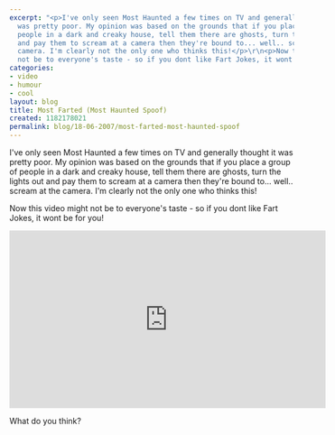 ```yaml
---
excerpt: "<p>I've only seen Most Haunted a few times on TV and generally thought it
  was pretty poor. My opinion was based on the grounds that if you place a group of
  people in a dark and creaky house, tell them there are ghosts, turn the lights out
  and pay them to scream at a camera then they're bound to... well.. scream at the
  camera. I'm clearly not the only one who thinks this!</p>\r\n<p>Now this video might
  not be to everyone's taste - so if you dont like Fart Jokes, it wont be for you!</p>"
categories:
- video
- humour
- cool
layout: blog
title: Most Farted (Most Haunted Spoof)
created: 1182178021
permalink: blog/18-06-2007/most-farted-most-haunted-spoof
---
```

<p>I've only seen Most Haunted a few times on TV and generally thought it was pretty poor. My opinion was based on the grounds that if you place a group of people in a dark and creaky house, tell them there are ghosts, turn the lights out and pay them to scream at a camera then they're bound to... well.. scream at the camera. I'm clearly not the only one who thinks this!</p>
<p>Now this video might not be to everyone's taste - so if you dont like Fart Jokes, it wont be for you!</p>

<iframe width="560" height="315" src="https://www.youtube.com/embed/bT8Su44TXy8" frameborder="0" allow="accelerometer; autoplay; encrypted-media; gyroscope; picture-in-picture" allowfullscreen></iframe>

<p>What do you think?</p>
